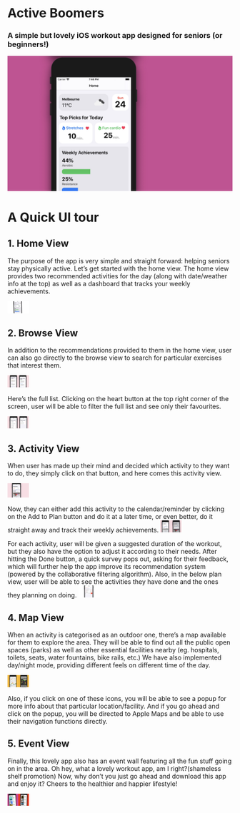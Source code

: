 # Active Boomers
### A simple but lovely iOS workout app designed for seniors (or beginners!)

<img src="DEE280F1-5527-4170-A058-0C5168985828_1_201_a.jpeg" alt="hi" class="inline"/>


# A Quick UI tour

## 1. Home View
The purpose of the app is very simple and straight forward: helping seniors stay physically active. Let’s get started with the home view.
The home view provides two recommended activities for the day (along with date/weather info at the top) as well as a dashboard that tracks your weekly achievements.

<img src="F2DC90EB-36A0-49F0-AED6-7A781E30BF12_1_201_a.jpeg" width="48">


## 2. Browse View
In addition to the recommendations provided to them in the home view, user can also go directly to the browse view to search for particular exercises that interest them.

<img src="56FE4498-106C-4C72-8467-9A7F59EFDF46_1_201_a.jpeg" width="48">

Here’s the full list. Clicking on the heart button at the top right corner of the screen, user will be able to filter the full list and see only their favourites.

<img src="7FFA48C8-861F-446C-BA7F-3CD994BFA0EA_1_201_a.jpeg" width="48">

## 3. Activity View
When user has made up their mind and decided which activity to they want to do, they simply click on that button, and here comes this activity view.

<img src="C949F3A7-81B1-4ABD-870C-78838BE3C86B_1_201_a.jpeg" width="48">

Now, they can either add this activity to the calendar/reminder by clicking on the Add to Plan button and do it at a later time, or even better, do it straight away and track their weekly achievements.
<img src="8036B042-6130-45DA-A1EC-E05A8F8EDFF4_1_201_a.jpeg" width="48">

For each activity, user will be given a suggested duration of the workout, but they also have the option to adjust it according to their needs.
After hitting the Done button, a quick survey pops out, asking for their feedback, which will further help the app improve its recommendation system (powered by the collaborative filtering algorithm).
Also, in the below plan view, user will be able to see the activities they have done and the ones they planning on doing.
<img src="DA279576-4D49-45CE-BEDA-09576D0CD35D_1_201_a.jpeg" width="48">

## 4. Map View
When an activity is categorised as an outdoor one, there’s a map available for them to explore the area. They will be able to find out all the public open spaces (parks) as well as other essential facilities nearby (eg. hospitals, toilets, seats, water fountains, bike rails, etc.)
We have also implemented day/night mode, providing different feels on different time of the day.

<img src="65F1E7FE-0D40-4882-A424-B639CD351530_1_201_a.jpeg" width="48">

Also, if you click on one of these icons, you will be able to see a popup for more info about that particular location/facility. And if you go ahead and click on the popup, you will be directed to Apple Maps and be able to use their navigation functions directly.

## 5. Event View
Finally, this lovely app also has an event wall featuring all the fun stuff going on in the area. Oh hey, what a lovely workout app, am I right?(shameless shelf promotion) Now, why don’t you just go ahead and download this app and enjoy it? Cheers to the healthier and happier lifestyle!

<img src="A4513DF0-F164-4A24-B528-6055A4514EFB.jpeg" width="48">

